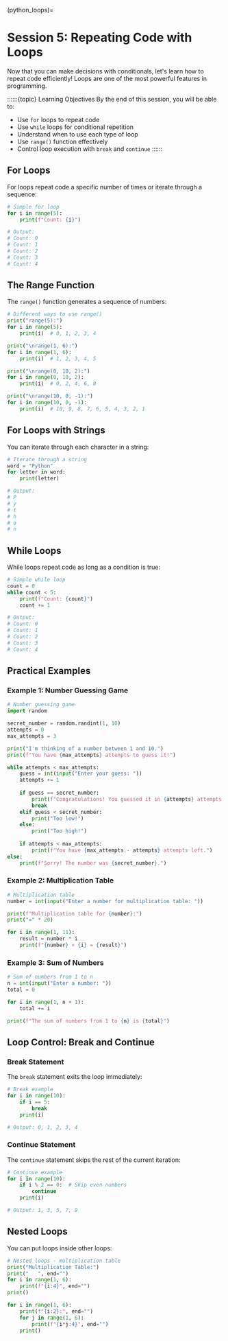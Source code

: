 (python_loops)=
# Session 5: Repeating Code with Loops

Now that you can make decisions with conditionals, let's learn how to repeat code efficiently! Loops are one of the most powerful features in programming.

::::::{topic} Learning Objectives
By the end of this session, you will be able to:
- Use `for` loops to repeat code
- Use `while` loops for conditional repetition
- Understand when to use each type of loop
- Use `range()` function effectively
- Control loop execution with `break` and `continue`
::::::

## For Loops

For loops repeat code a specific number of times or iterate through a sequence:

```python
# Simple for loop
for i in range(5):
    print(f"Count: {i}")

# Output:
# Count: 0
# Count: 1
# Count: 2
# Count: 3
# Count: 4
```

## The Range Function

The `range()` function generates a sequence of numbers:

```python
# Different ways to use range()
print("range(5):")
for i in range(5):
    print(i)  # 0, 1, 2, 3, 4

print("\nrange(1, 6):")
for i in range(1, 6):
    print(i)  # 1, 2, 3, 4, 5

print("\nrange(0, 10, 2):")
for i in range(0, 10, 2):
    print(i)  # 0, 2, 4, 6, 8

print("\nrange(10, 0, -1):")
for i in range(10, 0, -1):
    print(i)  # 10, 9, 8, 7, 6, 5, 4, 3, 2, 1
```

## For Loops with Strings

You can iterate through each character in a string:

```python
# Iterate through a string
word = "Python"
for letter in word:
    print(letter)

# Output:
# P
# y
# t
# h
# o
# n
```

## While Loops

While loops repeat code as long as a condition is true:

```python
# Simple while loop
count = 0
while count < 5:
    print(f"Count: {count}")
    count += 1

# Output:
# Count: 0
# Count: 1
# Count: 2
# Count: 3
# Count: 4
```

## Practical Examples

### Example 1: Number Guessing Game

```python
# Number guessing game
import random

secret_number = random.randint(1, 10)
attempts = 0
max_attempts = 3

print("I'm thinking of a number between 1 and 10.")
print(f"You have {max_attempts} attempts to guess it!")

while attempts < max_attempts:
    guess = int(input("Enter your guess: "))
    attempts += 1
    
    if guess == secret_number:
        print(f"Congratulations! You guessed it in {attempts} attempts!")
        break
    elif guess < secret_number:
        print("Too low!")
    else:
        print("Too high!")
    
    if attempts < max_attempts:
        print(f"You have {max_attempts - attempts} attempts left.")
else:
    print(f"Sorry! The number was {secret_number}.")
```

### Example 2: Multiplication Table

```python
# Multiplication table
number = int(input("Enter a number for multiplication table: "))

print(f"Multiplication table for {number}:")
print("=" * 20)

for i in range(1, 11):
    result = number * i
    print(f"{number} × {i} = {result}")
```

### Example 3: Sum of Numbers

```python
# Sum of numbers from 1 to n
n = int(input("Enter a number: "))
total = 0

for i in range(1, n + 1):
    total += i

print(f"The sum of numbers from 1 to {n} is {total}")
```

## Loop Control: Break and Continue

### Break Statement

The `break` statement exits the loop immediately:

```python
# Break example
for i in range(10):
    if i == 5:
        break
    print(i)

# Output: 0, 1, 2, 3, 4
```

### Continue Statement

The `continue` statement skips the rest of the current iteration:

```python
# Continue example
for i in range(10):
    if i % 2 == 0:  # Skip even numbers
        continue
    print(i)

# Output: 1, 3, 5, 7, 9
```

## Nested Loops

You can put loops inside other loops:

```python
# Nested loops - multiplication table
print("Multiplication Table:")
print("   ", end="")
for i in range(1, 6):
    print(f"{i:4}", end="")
print()

for i in range(1, 6):
    print(f"{i:2}:", end="")
    for j in range(1, 6):
        print(f"{i*j:4}", end="")
    print()
```

